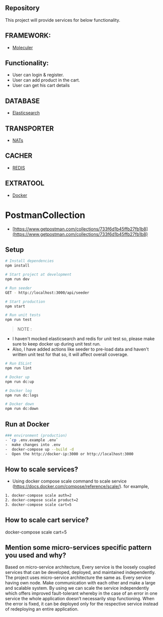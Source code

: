 ## Repository

This project will provide services for below functionality.

## FRAMEWORK:

-   [Moleculer](https://moleculer.services/)

## Functionality:

-   User can login & register.
-   User can add product in the cart.
-   User can get his cart details

## DATABASE

-   [Elasticsearch](https://www.elastic.co/)

## TRANSPORTER

-   [NATs](https://nats.io/)

## CACHER

-   [REDIS](https://redis.io/)

## EXTRATOOL

-   [Docker](https://www.docker.com/)

# PostmanCollection

-   [https://www.getpostman.com/collections/733f6d1b45ffb27fb1b8](https://www.getpostman.com/collections/733f6d1b45ffb27fb1b8)

## Setup

```bash
# Install dependencies
npm install

# Start project at development
npm run dev

# Run seeder
GET - http://localhost:3000/api/seeder

# Start production
npm start

# Run unit tests
npm run test
```

> NOTE :

-   I haven't mocked elasticsearch and redis for unit test so, please make sure to keep docker up during unit test run.
-   Also, I have added actions like seeder to pre-load data and haven't written unit test for that so, it will affect overall coverage.

```bash
# Run ESLint
npm run lint

# Docker up
npm run dc:up

# Docker log
npm run dc:logs

# Docker down
npm run dc:down

```

## Run at Docker

```bash
### environment (production)
- `cp .env.example .env`
-  make changes into .env
-  docker-compose up --build -d
-  Open the http://docker-ip:3000 or http://localhost:3000
```

## How to scale services?

-   Using docker compose scale command to scale service (https://docs.docker.com/compose/reference/scale/). for example,

```bash
1. docker-compose scale auth=2
2. docker-compose scale product=2
3. docker-compose scale cart=5
```

## How to scale cart service?

docker-compose scale cart=5

## Mention some micro-services specific pattern you used and why?

Based on micro-service architecture, Every service is the loosely coupled services that can be developed, deployed, and maintained independently. The project uses micro-service architecture the same as. Every service having own node. Make communication with each other and make a large and scalable system. By using we can scale the service independently which offers improved fault-tolerant whereby in the case of an error in one service the whole application doesn’t necessarily stop functioning. When the error is fixed, it can be deployed only for the respective service instead of redeploying an entire application.

